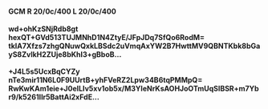 #### GCM R 20/0c/400 L 20/0c/400
**wd+ohKzSNjRdb8gt**<br/>**hexQT+GVd513TUJMNhD1N4ZtyE/JFpJDq7SfQo6RodM=**<br/>**tkIA7Xfzs7zhgQNuwQxkLBSdc2uVmqAxYW2B7HwttMV9QBNTKbk8bGayS8ZvlkH2ZUje8bKhI3+gBboB...**<br/><br/>
**+J4L5s5UcxBqCYZy**<br/>**nTe3mir11N6L0F9UUrtB+yhFVeRZ2Lpw34B6tqPMMpQ=**<br/>**RwKwKAm1eie+J0eILIv5xv1ob5x/M3YleNrKsAOHJoOTmUqSIBSR+m7Ybr9/k5261IIr5BattAi2xFdE...**